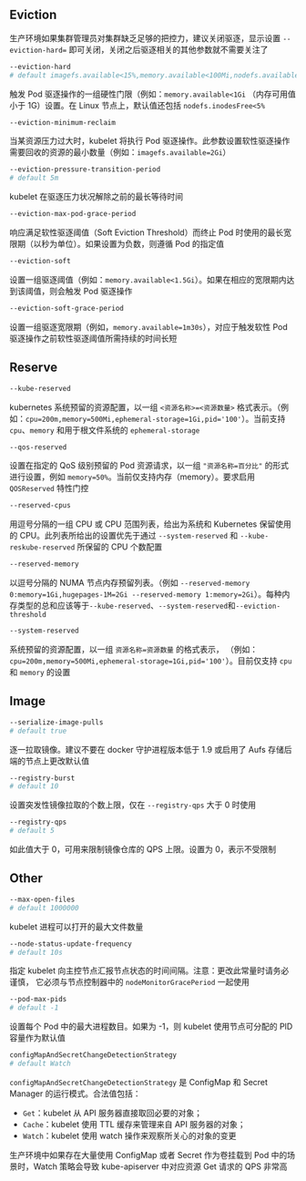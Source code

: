 ## Eviction

生产环境如果集群管理员对集群缺乏足够的把控力，建议关闭驱逐，显示设置 `--eviction-hard=` 即可关闭，关闭之后驱逐相关的其他参数就不需要关注了

```bash
--eviction-hard
# default imagefs.available<15%,memory.available<100Mi,nodefs.available<10%
```

触发 Pod 驱逐操作的一组硬性门限（例如：`memory.available<1Gi` （内存可用值小于 1G）设置。在 Linux 节点上，默认值还包括 `nodefs.inodesFree<5%`

```bash
--eviction-minimum-reclaim
```

当某资源压力过大时，kubelet 将执行 Pod 驱逐操作。此参数设置软性驱逐操作需要回收的资源的最小数量（例如：`imagefs.available=2Gi`）

```bash
--eviction-pressure-transition-period
# default 5m
```

kubelet 在驱逐压力状况解除之前的最长等待时间

```bash
--eviction-max-pod-grace-period
```

响应满足软性驱逐阈值（Soft Eviction Threshold）而终止 Pod 时使用的最长宽限期（以秒为单位）。如果设置为负数，则遵循 Pod 的指定值

```bash
--eviction-soft
```

设置一组驱逐阈值（例如：`memory.available<1.5Gi`）。如果在相应的宽限期内达到该阈值，则会触发 Pod 驱逐操作

```bash
--eviction-soft-grace-period
```

设置一组驱逐宽限期（例如，`memory.available=1m30s`），对应于触发软性 Pod 驱逐操作之前软性驱逐阈值所需持续的时间长短

## Reserve

```bash
--kube-reserved
```

kubernetes 系统预留的资源配置，以一组 `<资源名称>=<资源数量>` 格式表示。（例如：`cpu=200m,memory=500Mi,ephemeral-storage=1Gi,pid='100'`）。当前支持 `cpu`、`memory` 和用于根文件系统的 `ephemeral-storage`

```bash
--qos-reserved
```

设置在指定的 QoS 级别预留的 Pod 资源请求，以一组 `"资源名称=百分比"` 的形式进行设置，例如 `memory=50%`。当前仅支持内存（memory）。要求启用 `QOSReserved` 特性门控

```bash
--reserved-cpus
```

用逗号分隔的一组 CPU 或 CPU 范围列表，给出为系统和 Kubernetes 保留使用的 CPU。此列表所给出的设置优先于通过 `--system-reserved` 和 `--kube-reskube-reserved` 所保留的 CPU 个数配置

```bash
--reserved-memory
```

以逗号分隔的 NUMA 节点内存预留列表。（例如 `--reserved-memory 0:memory=1Gi,hugepages-1M=2Gi --reserved-memory 1:memory=2Gi`）。每种内存类型的总和应该等于`--kube-reserved`、`--system-reserved`和`--eviction-threshold`

```bash
--system-reserved
```

系统预留的资源配置，以一组 `资源名称=资源数量` 的格式表示， （例如：`cpu=200m,memory=500Mi,ephemeral-storage=1Gi,pid='100'`）。目前仅支持 `cpu` 和 `memory` 的设置

## Image

```bash
--serialize-image-pulls
# default true
```

逐一拉取镜像。建议不要在 docker 守护进程版本低于 1.9 或启用了 Aufs 存储后端的节点上更改默认值

```bash
--registry-burst
# default 10
```

设置突发性镜像拉取的个数上限，仅在 `--registry-qps` 大于 0 时使用

```bash
--registry-qps
# default 5
```

如此值大于 0，可用来限制镜像仓库的 QPS 上限。设置为 0，表示不受限制

## Other

``` bash
--max-open-files
# default 1000000
```

kubelet 进程可以打开的最大文件数量

```bash
--node-status-update-frequency
# default 10s
```

指定 kubelet 向主控节点汇报节点状态的时间间隔。注意：更改此常量时请务必谨慎， 它必须与节点控制器中的 `nodeMonitorGracePeriod` 一起使用

```bash
--pod-max-pids
# default -1
```

设置每个 Pod 中的最大进程数目。如果为 -1，则 kubelet 使用节点可分配的 PID 容量作为默认值

```bash
configMapAndSecretChangeDetectionStrategy
# default Watch
```

`configMapAndSecretChangeDetectionStrategy` 是 ConfigMap 和 Secret Manager 的运行模式。合法值包括：

- `Get`：kubelet 从 API 服务器直接取回必要的对象；
- `Cache`：kubelet 使用 TTL 缓存来管理来自 API 服务器的对象；
- `Watch`：kubelet 使用 watch 操作来观察所关心的对象的变更

生产环境中如果存在大量使用 ConfigMap 或者 Secret 作为卷挂载到 Pod 中的场景时，Watch 策略会导致 kube-apiserver 中对应资源 Get 请求的 QPS 非常高